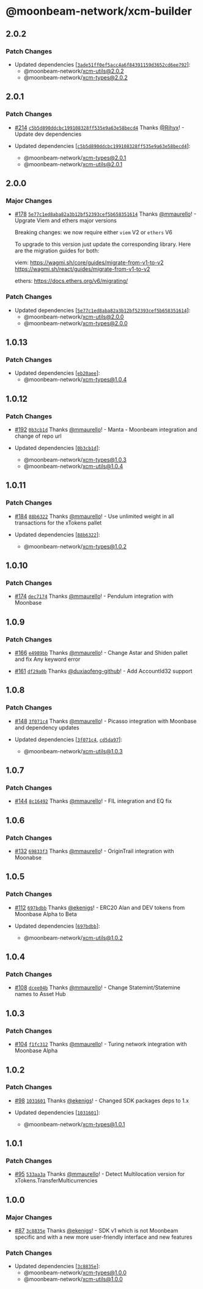 # @moonbeam-network/xcm-builder

## 2.0.2

### Patch Changes

- Updated dependencies [[`3ade51ff0ef5acc4a6f84391159d3652cd6ee792`](https://github.com/moonbeam-foundation/xcm-sdk/commit/3ade51ff0ef5acc4a6f84391159d3652cd6ee792)]:
  - @moonbeam-network/xcm-utils@2.0.2
  - @moonbeam-network/xcm-types@2.0.2

## 2.0.1

### Patch Changes

- [#214](https://github.com/moonbeam-foundation/xcm-sdk/pull/214) [`c5b5d890ddcbc199108328ff535e9a63e58becd4`](https://github.com/moonbeam-foundation/xcm-sdk/commit/c5b5d890ddcbc199108328ff535e9a63e58becd4) Thanks [@Rihyx](https://github.com/Rihyx)! - Update dev dependencies

- Updated dependencies [[`c5b5d890ddcbc199108328ff535e9a63e58becd4`](https://github.com/moonbeam-foundation/xcm-sdk/commit/c5b5d890ddcbc199108328ff535e9a63e58becd4)]:
  - @moonbeam-network/xcm-types@2.0.1
  - @moonbeam-network/xcm-utils@2.0.1

## 2.0.0

### Major Changes

- [#178](https://github.com/moonbeam-foundation/xcm-sdk/pull/178) [`5e77c1ed8aba82a3b12bf52393cef5b658351614`](https://github.com/moonbeam-foundation/xcm-sdk/commit/5e77c1ed8aba82a3b12bf52393cef5b658351614) Thanks [@mmaurello](https://github.com/mmaurello)! - Upgrate Viem and ethers major versions

  Breaking changes: we now require either `viem` V2 or `ethers` V6

  To upgrade to this version just update the corresponding library. Here are the migration guides for both:

  viem:
  https://wagmi.sh/core/guides/migrate-from-v1-to-v2
  https://wagmi.sh/react/guides/migrate-from-v1-to-v2

  ethers:
  https://docs.ethers.org/v6/migrating/

### Patch Changes

- Updated dependencies [[`5e77c1ed8aba82a3b12bf52393cef5b658351614`](https://github.com/moonbeam-foundation/xcm-sdk/commit/5e77c1ed8aba82a3b12bf52393cef5b658351614)]:
  - @moonbeam-network/xcm-utils@2.0.0
  - @moonbeam-network/xcm-types@2.0.0

## 1.0.13

### Patch Changes

- Updated dependencies [[`eb20aee`](https://github.com/moonbeam-foundation/xcm-sdk/commit/eb20aee9d9c9052074501421d0d442bd13022424)]:
  - @moonbeam-network/xcm-types@1.0.4

## 1.0.12

### Patch Changes

- [#192](https://github.com/moonbeam-foundation/xcm-sdk/pull/192) [`0b3cb1d`](https://github.com/moonbeam-foundation/xcm-sdk/commit/0b3cb1db7897bec9bfd743fe3f8104e480500496) Thanks [@mmaurello](https://github.com/mmaurello)! - Manta - Moonbeam integration and change of repo url

- Updated dependencies [[`0b3cb1d`](https://github.com/moonbeam-foundation/xcm-sdk/commit/0b3cb1db7897bec9bfd743fe3f8104e480500496)]:
  - @moonbeam-network/xcm-types@1.0.3
  - @moonbeam-network/xcm-utils@1.0.4

## 1.0.11

### Patch Changes

- [#184](https://github.com/moonbeam-foundation/xcm-sdk/pull/184) [`88b6322`](https://github.com/moonbeam-foundation/xcm-sdk/commit/88b6322327b30baa0fb2bf55f99497e2944c95ef) Thanks [@mmaurello](https://github.com/mmaurello)! - Use unlimited weight in all transactions for the xTokens pallet

- Updated dependencies [[`88b6322`](https://github.com/moonbeam-foundation/xcm-sdk/commit/88b6322327b30baa0fb2bf55f99497e2944c95ef)]:
  - @moonbeam-network/xcm-types@1.0.2

## 1.0.10

### Patch Changes

- [#174](https://github.com/moonbeam-foundation/xcm-sdk/pull/174) [`dec7174`](https://github.com/moonbeam-foundation/xcm-sdk/commit/dec71741caeb770e555a11daafcfba2144c74533) Thanks [@mmaurello](https://github.com/mmaurello)! - Pendulum integration with Moonbase

## 1.0.9

### Patch Changes

- [#166](https://github.com/moonbeam-foundation/xcm-sdk/pull/166) [`e4989bb`](https://github.com/moonbeam-foundation/xcm-sdk/commit/e4989bb4eb525dc5d9515e2b08cb0820956d7826) Thanks [@mmaurello](https://github.com/mmaurello)! - Change Astar and Shiden pallet and fix Any keyword error

- [#161](https://github.com/moonbeam-foundation/xcm-sdk/pull/161) [`df29a0b`](https://github.com/moonbeam-foundation/xcm-sdk/commit/df29a0b5b92fdbaa18e435b7aecef9e6d9c6087e) Thanks [@duxiaofeng-github](https://github.com/duxiaofeng-github)! - Add AccountId32 support

## 1.0.8

### Patch Changes

- [#148](https://github.com/moonbeam-foundation/xcm-sdk/pull/148) [`3f071c4`](https://github.com/moonbeam-foundation/xcm-sdk/commit/3f071c42555e9694b090b2281eb9d67b695aa750) Thanks [@mmaurello](https://github.com/mmaurello)! - Picasso integration with Moonbase and dependency updates

- Updated dependencies [[`3f071c4`](https://github.com/moonbeam-foundation/xcm-sdk/commit/3f071c42555e9694b090b2281eb9d67b695aa750), [`cd5da97`](https://github.com/moonbeam-foundation/xcm-sdk/commit/cd5da97e606e94f0ec0d2faa17ac44297c5ee98e)]:
  - @moonbeam-network/xcm-utils@1.0.3

## 1.0.7

### Patch Changes

- [#144](https://github.com/moonbeam-foundation/xcm-sdk/pull/144) [`8c16492`](https://github.com/moonbeam-foundation/xcm-sdk/commit/8c16492f2cceef0e1ebc8a9ba70452e644efd135) Thanks [@mmaurello](https://github.com/mmaurello)! - FIL integration and EQ fix

## 1.0.6

### Patch Changes

- [#132](https://github.com/moonbeam-foundation/xcm-sdk/pull/132) [`69833f3`](https://github.com/moonbeam-foundation/xcm-sdk/commit/69833f3ab36f6c58f16ec167b22fb6985fbe9582) Thanks [@mmaurello](https://github.com/mmaurello)! - OriginTrail integration with Moonabse

## 1.0.5

### Patch Changes

- [#112](https://github.com/moonbeam-foundation/xcm-sdk/pull/112) [`697bdbb`](https://github.com/moonbeam-foundation/xcm-sdk/commit/697bdbbf10e569499f9e10dff0bb3173de01d458) Thanks [@ekenigs](https://github.com/ekenigs)! - ERC20 Alan and DEV tokens from Moonbase Alpha to Beta

- Updated dependencies [[`697bdbb`](https://github.com/moonbeam-foundation/xcm-sdk/commit/697bdbbf10e569499f9e10dff0bb3173de01d458)]:
  - @moonbeam-network/xcm-utils@1.0.2

## 1.0.4

### Patch Changes

- [#108](https://github.com/moonbeam-foundation/xcm-sdk/pull/108) [`dcee04b`](https://github.com/moonbeam-foundation/xcm-sdk/commit/dcee04be5df5c90027534a37e40e459ae0a14fa2) Thanks [@mmaurello](https://github.com/mmaurello)! - Change Statemint/Statemine names to Asset Hub

## 1.0.3

### Patch Changes

- [#104](https://github.com/moonbeam-foundation/xcm-sdk/pull/104) [`f1fc312`](https://github.com/moonbeam-foundation/xcm-sdk/commit/f1fc312d77e8d579e40e48e24f3c139599bf74ca) Thanks [@mmaurello](https://github.com/mmaurello)! - Turing network integration with Moonbase Alpha

## 1.0.2

### Patch Changes

- [#98](https://github.com/moonbeam-foundation/xcm-sdk/pull/98) [`1031601`](https://github.com/moonbeam-foundation/xcm-sdk/commit/1031601e9706fefd8edf00d9b68d224fd55cf357) Thanks [@ekenigs](https://github.com/ekenigs)! - Changed SDK packages deps to 1.x

- Updated dependencies [[`1031601`](https://github.com/moonbeam-foundation/xcm-sdk/commit/1031601e9706fefd8edf00d9b68d224fd55cf357)]:
  - @moonbeam-network/xcm-types@1.0.1

## 1.0.1

### Patch Changes

- [#95](https://github.com/moonbeam-foundation/xcm-sdk/pull/95) [`533aa3a`](https://github.com/moonbeam-foundation/xcm-sdk/commit/533aa3a551ca70e06d811967450f09086b0375e6) Thanks [@mmaurello](https://github.com/mmaurello)! - Detect Multilocation version for xTokens.TransferMulticurrencies

## 1.0.0

### Major Changes

- [#87](https://github.com/moonbeam-foundation/xcm-sdk/pull/87) [`3c8835e`](https://github.com/moonbeam-foundation/xcm-sdk/commit/3c8835e4afbe6fe0fd33a035e9c82d58e1902a45) Thanks [@ekenigs](https://github.com/ekenigs)! - SDK v1 which is not Moonbeam specific and with a new more user-friendly interface and new features

### Patch Changes

- Updated dependencies [[`3c8835e`](https://github.com/moonbeam-foundation/xcm-sdk/commit/3c8835e4afbe6fe0fd33a035e9c82d58e1902a45)]:
  - @moonbeam-network/xcm-types@1.0.0
  - @moonbeam-network/xcm-utils@1.0.0
